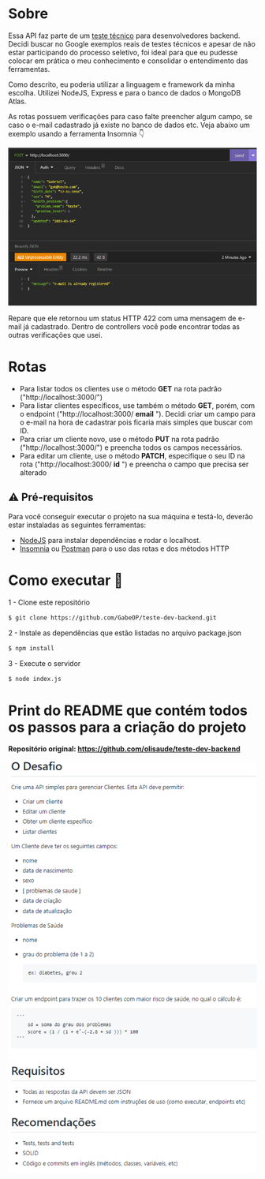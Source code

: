 # Sobre 
Essa API faz parte de um <a href="https://github.com/olisaude/teste-dev-backend">teste técnico</a> para desenvolvedores backend. Decidi buscar no Google exemplos reais de testes técnicos e apesar de não estar participando do processo seletivo, foi ideal para que eu pudesse colocar em prática o meu conhecimento e consolidar o entendimento das ferramentas.

Como descrito, eu poderia utilizar a linguagem e framework da minha escolha. Utilizei NodeJS, Express e para o banco de dados o MongoDB Atlas.

As rotas possuem verificações para caso falte preencher algum campo, se caso o e-mail cadastrado já existe no banco de dados etc. Veja abaixo um exemplo usando a ferramenta Insomnia 👇 

![image](/images/insomnia-example.png)

Repare que ele retornou um status HTTP 422 com uma mensagem de e-mail já cadastrado. Dentro de controllers você pode encontrar todas as outras verificações que usei.

# Rotas 
- Para listar todos os clientes use o método **GET** na rota padrão ("http://localhost:3000/")
- Para listar clientes específicos, use também o método **GET**, porém, com o endpoint ("http://localhost:3000/ **email** "). Decidi criar um campo para o e-mail na hora de cadastrar pois ficaria mais simples que buscar com ID. 
- Para criar um cliente novo, use o método **PUT** na rota padrão ("http://localhost:3000/") e preencha todos os campos necessários.
- Para editar um cliente, use o método **PATCH**, especifique o seu ID na rota ("http://localhost:3000/ **id** ") e preencha o campo que precisa ser alterado

## ⚠ Pré-requisitos
Para você conseguir executar o projeto na sua máquina e testá-lo, deverão estar instaladas as seguintes ferramentas: <br>
- <a href="https://nodejs.org/en/">NodeJS</a> para instalar dependências e rodar o localhost.
- <a href="https://insomnia.rest/download">Insomnia</a> ou <a href="https://www.postman.com/">Postman</a> para o uso das rotas e dos métodos HTTP

# Como executar 🤔

1 - Clone este repositório
```sh
$ git clone https://github.com/GabeOP/teste-dev-backend.git
```

2 - Instale as dependências que estão listadas no arquivo package.json
```sh
$ npm install
```

3 - Execute o servidor
```sh
$ node index.js
```

# Print do README que contém todos os passos para a criação do projeto

**Repositório original: https://github.com/olisaude/teste-dev-backend**

<div align="center"> <img src="/images/teste-tecnico.png"> </div>


